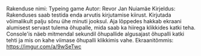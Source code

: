 Rakenduse nimi: Typeing game
Autor: Revor Jan Nuiamäe
Kirjeldus: Rakenduses saab testida enda arvutis kirjutamise kiirust. Kirjutada võimalikult palju sõnu ühe minuti jooksul. Aja lõppedes hakkab ekraani alumisest servast tulema õhupalle, mida saab ka hiirega klikkides katki teha. Console'is näeb mitmendal sekundil õhupallide algusajast õhupalli katki tehti ja mis on kahe viimase õhupalli klikkimis vahe.
Ekraanitõmmis: https://imgur.com/a/9wSeTwc
